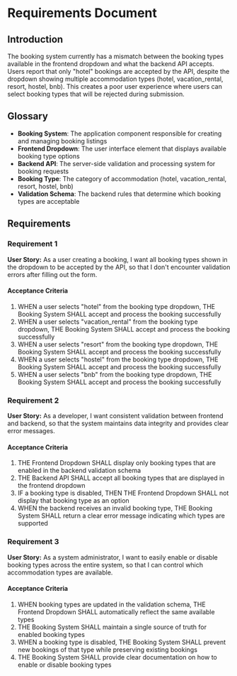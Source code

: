 # Requirements Document

## Introduction

The booking system currently has a mismatch between the booking types available in the frontend dropdown and what the backend API accepts. Users report that only "hotel" bookings are accepted by the API, despite the dropdown showing multiple accommodation types (hotel, vacation_rental, resort, hostel, bnb). This creates a poor user experience where users can select booking types that will be rejected during submission.

## Glossary

- **Booking System**: The application component responsible for creating and managing booking listings
- **Frontend Dropdown**: The user interface element that displays available booking type options
- **Backend API**: The server-side validation and processing system for booking requests
- **Booking Type**: The category of accommodation (hotel, vacation_rental, resort, hostel, bnb)
- **Validation Schema**: The backend rules that determine which booking types are acceptable

## Requirements

### Requirement 1

**User Story:** As a user creating a booking, I want all booking types shown in the dropdown to be accepted by the API, so that I don't encounter validation errors after filling out the form.

#### Acceptance Criteria

1. WHEN a user selects "hotel" from the booking type dropdown, THE Booking System SHALL accept and process the booking successfully
2. WHEN a user selects "vacation_rental" from the booking type dropdown, THE Booking System SHALL accept and process the booking successfully  
3. WHEN a user selects "resort" from the booking type dropdown, THE Booking System SHALL accept and process the booking successfully
4. WHEN a user selects "hostel" from the booking type dropdown, THE Booking System SHALL accept and process the booking successfully
5. WHEN a user selects "bnb" from the booking type dropdown, THE Booking System SHALL accept and process the booking successfully

### Requirement 2

**User Story:** As a developer, I want consistent validation between frontend and backend, so that the system maintains data integrity and provides clear error messages.

#### Acceptance Criteria

1. THE Frontend Dropdown SHALL display only booking types that are enabled in the backend validation schema
2. THE Backend API SHALL accept all booking types that are displayed in the frontend dropdown
3. IF a booking type is disabled, THEN THE Frontend Dropdown SHALL not display that booking type as an option
4. WHEN the backend receives an invalid booking type, THE Booking System SHALL return a clear error message indicating which types are supported

### Requirement 3

**User Story:** As a system administrator, I want to easily enable or disable booking types across the entire system, so that I can control which accommodation types are available.

#### Acceptance Criteria

1. WHEN booking types are updated in the validation schema, THE Frontend Dropdown SHALL automatically reflect the same available types
2. THE Booking System SHALL maintain a single source of truth for enabled booking types
3. WHEN a booking type is disabled, THE Booking System SHALL prevent new bookings of that type while preserving existing bookings
4. THE Booking System SHALL provide clear documentation on how to enable or disable booking types